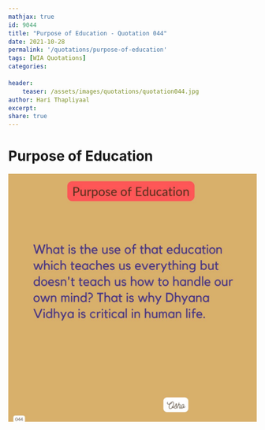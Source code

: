 ```yaml
---
mathjax: true
id: 9044
title: "Purpose of Education - Quotation 044"
date: 2021-10-28
permalink: '/quotations/purpose-of-education'
tags: [WIA Quotations] 
categories: 

header:
    teaser: /assets/images/quotations/quotation044.jpg
author: Hari Thapliyaal 
excerpt:
share: true 
---
```


# Purpose of Education

![Purpose of Education](/assets/images/quotations/quotation044.jpg)
